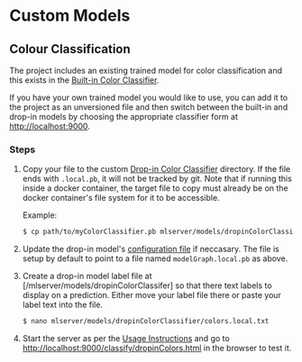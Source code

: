 # Custom Models

## Colour Classification

The project includes an existing trained model for color classification and this exists in the [Built-in Color Classifier](/mlserver/models/builtinColorClassifier).

If you have your own trained model you would like to use, you can add it to the project as an unversioned file and then switch between the built-in and drop-in models by choosing the appropriate classifier form at [http://localhost:9000]().


### Steps

1. Copy your file to the custom [Drop-in Color Classifier](/mlserver/models/dropinColorClassifier) directory. If the file ends with `.local.pb`, it will not be tracked by git. Note that if running this inside a docker container, the target file to copy must already be on the docker container's file system for it to be accessible.

    Example:
    ```bash
    $ cp path/to/myColorClassifier.pb mlserver/models/dropinColorClassifier/modelGraph.local.pb
    ```

2. Update the drop-in model's [configuration file](/mlserver/models/dropinColorClassifer/model.conf) if neccasary. The file is setup by default to point to a file named `modelGraph.local.pb` as above.

3. Create a drop-in model label file at [/mlserver/models/dropinColorClassifer] so that there text labels to display on a prediction. Either move your label file there or paste your label text into the file.
   ```bash
   $ nano mlserver/models/dropinColorClassifier/colors.local.txt
   ```

4. Start the server as per the [Usage Instructions](usage.md) and go to [http://localhost:9000/classify/dropinColors.html]() in the browser to test it.
